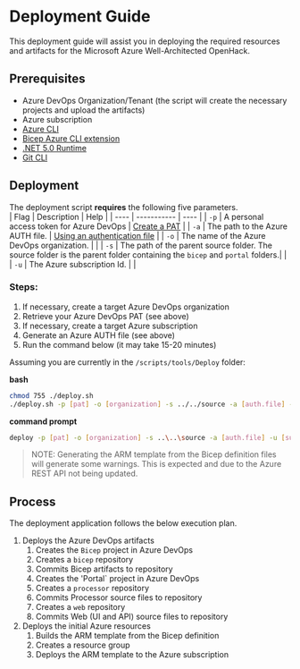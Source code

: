# Deployment Guide
This deployment guide will assist you in deploying the required resources and artifacts for the Microsoft Azure Well-Architected OpenHack.

## Prerequisites
* Azure DevOps Organization/Tenant (the script will create the necessary projects and upload the artifacts)
* Azure subscription
* [Azure CLI](https://docs.microsoft.com/cli/azure/install-azure-cli)
* [Bicep Azure CLI extension](https://github.com/Azure/bicep/blob/main/docs/installing.md#install-the-bicep-cli-details)
* [.NET 5.0 Runtime](https://dotnet.microsoft.com/download/dotnet/5.0)
* [Git CLI](https://git-scm.com/book/en/v2/Getting-Started-Installing-Git)

## Deployment
The deployment script **requires** the following five parameters.  
| Flag | Description | Help |
| ---- | ----------- | ---- |
| `-p` | A personal access token for Azure DevOps |  [Create a PAT](https://docs.microsoft.com/azure/devops/organizations/accounts/use-personal-access-tokens-to-authenticate?view=azure-devops&tabs=preview-page#create-a-pat) |
| `-a` | The path to the Azure AUTH file. | [Using an authentication file](https://github.com/Azure/azure-libraries-for-net/blob/master/AUTH.md#using-an-authentication-file) |
| `-o` | The name of the Azure DevOps organization. | |
| `-s` | The path of the parent source folder. The source folder is the parent folder containing the `bicep` and `portal` folders.| |
| `-u` | The Azure subscription Id. | |


### Steps:
1. If necessary, create a target Azure DevOps organization
2. Retrieve your Azure DevOps PAT (see above)
3. If necessary, create a target Azure subscription
4. Generate an Azure AUTH file (see above)
5. Run the command below (it may take 15-20 minutes)

Assuming you are currently in the `/scripts/tools/Deploy` folder:  

**bash**
```bash
chmod 755 ./deploy.sh
./deploy.sh -p [pat] -o [organization] -s ../../source -a [auth.file] -u [subscriptionId]
```

**command prompt**
```bash
deploy -p [pat] -o [organization] -s ..\..\source -a [auth.file] -u [subscriptionId]
```

>NOTE: Generating the ARM template from the Bicep definition files will generate some warnings. This is expected and due to the Azure REST API not being updated.
## Process
The deployment application follows the below execution plan.

1. Deploys the Azure DevOps artifacts
   1. Creates the `Bicep` project in Azure DevOps
   2. Creates a `bicep` repository
   3. Commits Bicep artifacts to repository
   4. Creates the  'Portal` project in Azure DevOps
   5. Creates a `processor` repository
   6. Commits Processor source files to repository
   7. Creates a `web` repository
   8. Commits Web (UI and API) source files to repository
2. Deploys the initial Azure resources
   1. Builds the ARM template from the Bicep definition
   2. Creates a resource group
   3. Deploys the ARM template to the Azure subscription